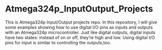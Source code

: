 # Atmega324p_InputOutput_Projects

This is Atmega324p Input/Output projects repo.
In this repository, I will give some examples showing how to use digital I/O pins as inputs and outputs with an Atmega324p microcontroller. Just like digital outputs, digital inputs have two states: instead of on or off, they’re high and low. Using digital I/O pins for input is similar to controlling the outputs,too.




